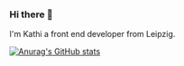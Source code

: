 ### Hi there 👋

<!--
**BaronForero/BaronForero** is a ✨ _special_ ✨ repository because its `README.md` (this file) appears on your GitHub profile.

Here are some ideas to get you started:

- 🔭 I’m currently working on ...
- 🌱 I’m currently learning ...
- 👯 I’m looking to collaborate on ...
- 🤔 I’m looking for help with ...
- 💬 Ask me about ...
- 📫 How to reach me: ...
- 😄 Pronouns: ...
- ⚡ Fun fact: ...
-->

I'm Kathi a front end developer from Leipzig. 

[![Anurag's GitHub stats](https://github-readme-stats.vercel.app/api?username=BaronForero)](https://github.com/anuraghazra/github-readme-stats)
